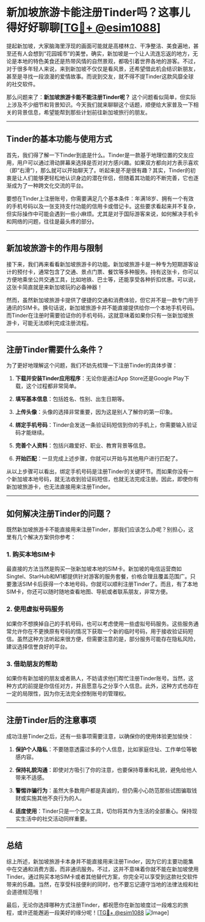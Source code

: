 # 新加坡旅游卡能注册Tinder吗？这事儿得好好聊聊[[TG💪+ @esim1088](https://t.me/s/esim1088)]

提起新加坡，大家脑海里浮现的画面可能就是高楼林立、干净整洁、美食遍地，甚至还有人会想到“花园城市”的美誉。确实，新加坡是一个让人流连忘返的地方，无论是本地的特色美食还是热带风情的自然景观，都吸引着世界各地的游客。不过，对于很多年轻人来说，来到新加坡不仅仅是看风景，还希望借此机会结识新朋友，甚至是寻找一段浪漫的爱情故事。而说到交友，就不得不提Tinder这款风靡全球的社交软件。

那么问题来了：**新加坡旅游卡能不能注册Tinder呢？** 这个问题看似简单，但实际上涉及不少细节和背景知识。今天我们就来聊聊这个话题，顺便给大家普及一下相关的背景信息，希望能帮到那些计划前往新加坡旅行的朋友。

---

## Tinder的基本功能与使用方式

首先，我们得了解一下Tinder到底是什么。Tinder是一款基于地理位置的交友应用，用户可以通过滑动屏幕来选择是否对对方感兴趣。如果双方都向对方表示喜欢（即“右滑”），那么就可以开始聊天了。听起来是不是很有趣？其实，Tinder的初衷是让人们能够更轻松地认识身边的潜在伴侣，但随着其功能的不断完善，它也逐渐成为了一种跨文化交流的平台。

要想在Tinder上注册账号，你需要满足几个基本条件：年满18岁、拥有一个有效的手机号码以及一张支持支付功能的信用卡或借记卡。这些要求看起来并不复杂，但实际操作中可能会遇到一些小麻烦。尤其是对于国际游客来说，如何解决手机卡和网络的问题，往往是最头疼的部分。

---

## 新加坡旅游卡的作用与限制

接下来，我们再来看看新加坡旅游卡的功能。新加坡旅游卡是一种专为短期游客设计的预付卡，通常包含了交通、景点门票、餐饮等多种服务。持有这张卡，你可以方便地乘坐公共交通工具，比如地铁、巴士等，还能享受各种折扣优惠。可以说，这张卡简直就是来新加坡玩的必备神器！

然而，虽然新加坡旅游卡提供了便捷的交通和消费体验，但它并不是一款专门用于通讯的SIM卡。换句话说，新加坡旅游卡并不能直接提供给你一个本地手机号码。而Tinder在注册时需要验证你的手机号码，这就意味着如果你只有一张新加坡旅游卡，可能无法顺利完成注册流程。

---

## 注册Tinder需要什么条件？

为了更好地理解这个问题，我们不妨先梳理一下注册Tinder的具体步骤：

1. **下载并安装Tinder应用程序**：无论你是通过App Store还是Google Play下载，这个过程都非常简单。
   
2. **填写基本信息**：包括姓名、性别、出生日期等。

3. **上传头像**：头像的选择非常重要，因为这是别人了解你的第一印象。

4. **绑定手机号码**：Tinder会发送一条验证码短信到你的手机上，你需要输入验证码才能继续。

5. **完善个人资料**：包括兴趣爱好、职业、教育背景等信息。

6. **开始匹配**：一旦完成上述步骤，你就可以开始与其他用户进行匹配了。

从以上步骤可以看出，绑定手机号码是注册Tinder的关键环节。而如果你没有一个新加坡本地号码，就无法收到验证码短信，也就无法完成注册。因此，即使你有新加坡旅游卡，也无法直接用来注册Tinder。

---

## 如何解决注册Tinder的问题？

既然新加坡旅游卡不能直接用来注册Tinder，那我们应该怎么办呢？别担心，这里有几个解决方案供你参考：

### 1. 购买本地SIM卡

最直接的方法当然是购买一张新加坡本地的SIM卡。新加坡的电信运营商如Singtel、StarHub和M1都提供针对游客的服务套餐，价格合理且覆盖范围广。只要激活SIM卡后获得一个本地号码，你就可以顺利注册Tinder了。而且，有了本地SIM卡，你还可以随时随地查看地图、导航或者联系朋友，非常方便。

### 2. 使用虚拟号码服务

如果你不想换掉自己的手机号码，也可以考虑使用一些虚拟号码服务。这些服务通常允许你在不更换原有号码的情况下获取一个新的临时号码，用于接收验证码短信。虽然这种方法听起来很方便，但需要注意的是，部分服务可能存在隐私风险，建议选择信誉良好的平台。

### 3. 借助朋友的帮助

如果你有新加坡的朋友或者熟人，不妨请求他们帮忙注册Tinder账号。当然，这种方式的前提是你信任对方，并且愿意与之分享个人信息。此外，这种方式也存在一定的局限性，因为你无法完全控制账号的管理权。

---

## 注册Tinder后的注意事项

成功注册Tinder之后，还有一些事项需要注意，以确保你的使用体验更加愉快：

1. **保护个人隐私**：不要随意透露过多的个人信息，比如家庭住址、工作单位等敏感内容。

2. **保持礼貌沟通**：即使对方吸引了你的注意，也要保持尊重和礼貌，避免给他人带来不适感。

3. **警惕诈骗行为**：虽然大多数用户都是真诚的，但仍需小心防范那些试图骗取钱财或实施其他不良行为的人。

4. **适度使用**：Tinder只是一个交友工具，切勿将其作为生活的全部重心。保持现实生活中的社交活动同样重要。

---

## 总结

综上所述，新加坡旅游卡本身并不能直接用来注册Tinder，因为它的主要功能集中在交通和消费方面，而非通讯服务。不过，这并不意味着你就不能在新加坡使用Tinder。通过购买本地SIM卡或者其他替代方案，你完全可以享受到这款社交软件带来的乐趣。当然，在享受科技便利的同时，也不要忘记遵守当地的法律法规和社会道德规范哦！

最后，无论你选择哪种方式注册Tinder，都祝愿你在新加坡度过一段难忘的旅程，或许还能邂逅一段美好的缘分呢！[[TG💪+ @esim1088](https://t.me/s/esim1088) ![Image](https://i.postimg.cc/4NQfJmqS/Snipaste-2025-05-13-00-14-12.png)]